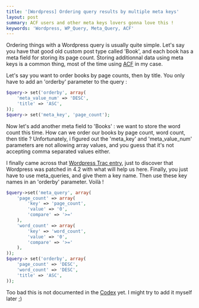 ```yaml
--- 
title: '[Wordpress] Ordering query results by multiple meta keys'
layout: post
summary: ACF users and other meta keys lovers gonna love this !
keywords: 'Wordpress, WP_Query, Meta_Query, ACF'
---
```


Ordering things with a Wordpress query is usually quite simple. Let's say you have that good old custom post type called 'Book', and each book has a meta field for storing its page count. Storing additionnal data using meta keys is a common thing, most of the time using [ACF](http://www.advancedcustomfields.com/) in my case. 

Let's say you want to order books by page counts, then by title. You only have to add an 'orderby' parameter to the query :

```php
$query-> set('orderby', array(
	'meta_value_num' => 'DESC', 
	'title' => 'ASC',
));
$query-> set('meta_key', 'page_count');
```

Now let's add another meta field to 'Books' : we want to store the word count this time. How can we order our books by page count, word count, then title ?
Unfortunately, i figured out the 'meta_key' and 'meta_value_num' parameters are not allowing array values, and you guess that it's not accepting comma separated values either.

I finally came across that [Wordpress Trac entry](https://core.trac.wordpress.org/ticket/31045), just to discover that Wordpress was patched in 4.2 with what will help us here. Finally, you just have to use meta_queries, and give them a key name. Then use these key names in an 'orderby' parameter. Voilà !

```php
$query->set('meta_query', array(
	'page_count' => array(
		'key' => 'page_count',
		'value' => '0',
		'compare' => '>='
	),
	'word_count' => array(
		'key' => 'word_count',
		'value' => '0',
		'compare' => '>='
	),
));
$query-> set('orderby', array(
	'page_count' => 'DESC', 
	'word_count' => 'DESC', 
	'title' => 'ASC',
));
```

Too bad this is not documented in the [Codex](http://codex.wordpress.org/Class_Reference/WP_Meta_Query) yet. I might try to add it myself later ;)

